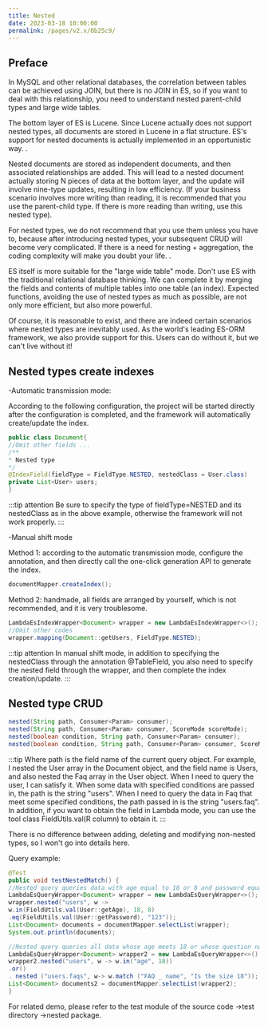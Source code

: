 ```yaml
---
title: Nested
date: 2023-03-18 10:00:00
permalink: /pages/v2.x/0b25c9/
---
```


## Preface

In MySQL and other relational databases, the correlation between tables can be achieved using JOIN, but there is no JOIN in ES, so if you want to deal with this relationship, you need to understand nested parent-child types and large wide tables.

The bottom layer of ES is Lucene. Since Lucene actually does not support nested types, all documents are stored in Lucene in a flat structure. ES's support for nested documents is actually implemented in an opportunistic way. .

Nested documents are stored as independent documents, and then associated relationships are added. This will lead to a nested document actually storing N pieces of data at the bottom layer, and the update will involve nine-type updates, resulting in low efficiency. (If your business scenario involves more writing than reading, it is recommended that you use the parent-child type. If there is more reading than writing, use this nested type).

For nested types, we do not recommend that you use them unless you have to, because after introducing nested types, your subsequent CRUD will become very complicated. If there is a need for nesting + aggregation, the coding complexity will make you doubt your life. .

ES itself is more suitable for the "large wide table" mode. Don't use ES with the traditional relational database thinking. We can complete it by merging the fields and contents of multiple tables into one table (an index). Expected functions, avoiding the use of nested types as much as possible, are not only more efficient, but also more powerful.

Of course, it is reasonable to exist, and there are indeed certain scenarios where nested types are inevitably used. As the world's leading ES-ORM framework, we also provide support for this. Users can do without it, but we can't live without it!

## Nested types create indexes

-Automatic transmission mode:

According to the following configuration, the project will be started directly after the configuration is completed, and the framework will automatically create/update the index.

```java
public class Document{
//Omit other fields ...
/**
* Nested type
*/
@IndexField(fieldType = FieldType.NESTED, nestedClass = User.class)
private List<User> users;
}
```

:::tip attention
Be sure to specify the type of fieldType=NESTED and its nestedClass as in the above example, otherwise the framework will not work properly.
:::

-Manual shift mode

Method 1: according to the automatic transmission mode, configure the annotation, and then directly call the one-click generation API to generate the index.

```java
documentMapper.createIndex();
```

Method 2: handmade, all fields are arranged by yourself, which is not recommended, and it is very troublesome.

```java
LambdaEsIndexWrapper<Document> wrapper = new LambdaEsIndexWrapper<>();
//Omit other codes
wrapper.mapping(Document::getUsers, FieldType.NESTED);
```

:::tip attention
In manual shift mode, in addition to specifying the nestedClass through the annotation @TableField, you also need to specify the nested field through the wrapper, and then complete the index creation/update.
:::


## Nested type CRUD

```java
nested(String path, Consumer<Param> consumer);
nested(String path, Consumer<Param> consumer, ScoreMode scoreMode);
nested(boolean condition, String path, Consumer<Param> consumer);
nested(boolean condition, String path, Consumer<Param> consumer, ScoreMode scoreMode);
```

:::tip
Where path is the field name of the current query object. For example, I nested the User array in the Document object, and the field name is Users, and also nested the Faq array in the User object. When I need to query the user, I can satisfy it.
When some data with specified conditions are passed in, the path is the string "users". When I need to query the data in Faq that meet some specified conditions, the path passed in is the string "users.faq".
In addition, if you want to obtain the field in Lambda mode, you can use the tool class FieldUtils.val(R column) to obtain it.
:::

There is no difference between adding, deleting and modifying non-nested types, so I won't go into details here.

Query example:

```java
@Test
public void testNestedMatch() {
//Nested query queries data with age equal to 18 or 8 and password equal to 123.
LambdaEsQueryWrapper<Document> wrapper = new LambdaEsQueryWrapper<>();
wrapper.nested("users", w ->
w.in(FieldUtils.val(User::getAge), 18, 8)
.eq(FieldUtils.val(User::getPassword), "123"));
List<Document> documents = documentMapper.selectList(wrapper);
System.out.println(documents);

//Nested query queries all data whose age meets 18 or whose question name matches' Is the size also 18'.
LambdaEsQueryWrapper<Document> wrapper2 = new LambdaEsQueryWrapper<>();
wrapper2.nested("users", w -> w.in("age", 18))
.or()
. nested ("users.faqs", w-> w.match ("FAQ _ name", "Is the size 18"));
List<Document> documents2 = documentMapper.selectList(wrapper2);
}
```

For related demo, please refer to the test module of the source code ->test directory ->nested package.


